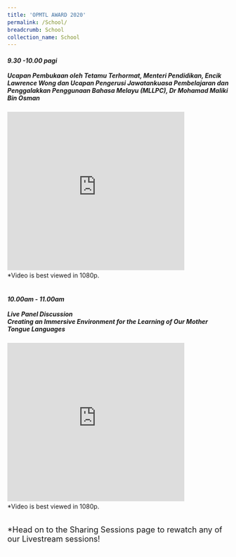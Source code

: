 ```yaml
---
title: 'OPMTL AWARD 2020'
permalink: /School/
breadcrumb: School
collection_name: School
---
```

<html>
<body>
<style>
   iframe{
border : 0;
width:80% ;
}
  </style>
<!-- Global site tag (gtag.js) - Google Ads: 726049306 -->
<script async src="https://www.googletagmanager.com/gtag/js?id=AW-726049306"></script>
<script>
  window.dataLayer = window.dataLayer || [];
  function gtag(){dataLayer.push(arguments);}
  gtag('js', new Date());

  gtag('config', 'AW-726049306');
</script>
<h5>9.30 -10.00 pagi<br/><br/>
Ucapan Pembukaan oleh Tetamu Terhormat, Menteri Pendidikan, Encik Lawrence Wong dan Ucapan Pengerusi Jawatankuasa Pembelajaran dan Penggalakkan Penggunaan Bahasa Melayu (MLLPC), Dr Mohamad Maliki Bin Osman<br/>
   </h5>
    <img src="/images/GOH-Message-Banner.jpg" style="display:none;">
<div class="video-container" >
<iframe src="https://player.vimeo.com/video/452708404?autoplay=1&quality=1080p" width="640" height="360" frameborder="0" allow="autoplay; fullscreen" allowfullscreen></iframe></div>
   *Video is best viewed in 1080p.
    <br/>
    <br/>
  <h5>10.00am - 11.00am<br/><br/>
Live Panel Discussion<br/>
Creating an Immersive Environment for the Learning of Our Mother Tongue Languages</h5>
   <div class="video-container">
<iframe src="https://player.vimeo.com/video/452213588?autoplay=1&quality=1080p" width="640" height="360" frameborder="0" allow="autoplay; fullscreen" allowfullscreen></iframe></div>
    *Video is best viewed in 1080p.
   <br/><br/><br/>
<span style="font-size:18px;">*Head on to the Sharing Sessions page to rewatch any of our Livestream sessions!</span>
<div class="btntop"><a href="#top" style="text-decoration:none;"><span style="color:white"><b>Top</b></span></a></div>
